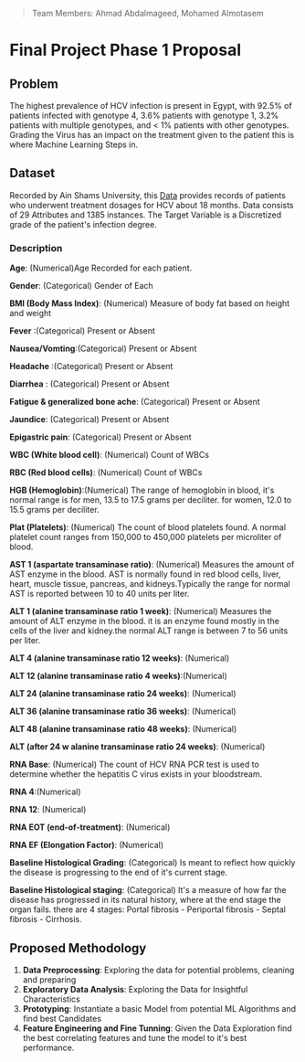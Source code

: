 > Team Members: Ahmad Abdalmageed, Mohamed Almotasem

# Final Project Phase 1 Proposal 

## Problem 

The highest prevalence of HCV infection is present in Egypt, with 92.5% of patients infected with genotype 4, 3.6% patients with genotype 1, 3.2% patients with multiple genotypes, and < 1% patients with other genotypes. Grading the Virus has an impact on the treatment given to the patient this is where Machine Learning Steps in.

## Dataset 

Recorded by Ain Shams University, this [Data](https://archive.ics.uci.edu/ml/datasets/Hepatitis+C+Virus+%28HCV%29+for+Egyptian+patients) provides records of patients who underwent treatment dosages for HCV about 18 months. Data consists of 29 Attributes and 1385 instances. The Target Variable is a Discretized grade of the patient's infection degree.

### Description 

**Age**: (Numerical)Age Recorded for each patient.

**Gender**: (Categorical) Gender of Each

**BMI (Body Mass Index)**: (Numerical)  Measure of body fat based on height and weight

**Fever** :(Categorical) Present or Absent 

**Nausea/Vomting**:(Categorical) Present or Absent

**Headache** :(Categorical) Present or Absent

**Diarrhea** : (Categorical) Present or Absent

**Fatigue & generalized bone ache**: (Categorical) Present or Absent 

**Jaundice**: (Categorical) Present or Absent

**Epigastric pain**: (Categorical) Present or Absent

**WBC (White blood cell)**: (Numerical) Count of WBCs

**RBC (Red blood cells)**: (Numerical) Count of WBCs

**HGB (Hemoglobin)**:(Numerical) The range of hemoglobin in blood, it's normal range is for men, 13.5 to 17.5 grams per deciliter. for women, 12.0 to 15.5 grams per deciliter.

**Plat (Platelets)**: (Numerical) The count of blood platelets found. A normal platelet count ranges from 150,000 to 450,000 platelets per microliter of blood.

**AST 1 (aspartate transaminase ratio)**: (Numerical) Measures the amount of AST enzyme in the blood. AST is normally found in red blood cells, liver, heart, muscle tissue, pancreas, and kidneys.Typically the range for normal AST is reported between 10 to 40 units per liter.

**ALT 1 (alanine transaminase ratio 1 week)**: (Numerical) Measures the amount of ALT enzyme in the blood. it is an enzyme found mostly in the cells of the liver and kidney.the normal ALT range is between 7 to 56 units per liter.

**ALT 4 (alanine transaminase ratio 12 weeks)**: (Numerical)

**ALT 12 (alanine transaminase ratio 4 weeks)**:(Numerical)

**ALT 24 (alanine transaminase ratio 24 weeks)**: (Numerical)

**ALT 36 (alanine transaminase ratio 36 weeks)**: (Numerical)

**ALT 48 (alanine transaminase ratio 48 weeks)**: (Numerical)

**ALT (after 24 w alanine transaminase ratio 24 weeks)**: (Numerical)

**RNA Base**: (Numerical) The count of HCV RNA PCR test is used to determine whether the hepatitis C virus exists in your bloodstream.

**RNA 4**:(Numerical)

**RNA 12**: (Numerical)

**RNA EOT (end-of-treatment)**: (Numerical) 

**RNA EF (Elongation Factor)**: (Numerical)

**Baseline Histological Grading**: (Categorical) Is meant to reflect how quickly the disease is progressing to the end of it's current stage.

**Baseline Histological staging**: (Categorical) It's a measure of how far the disease has progressed in its natural history, where at the end stage the organ fails. there are 4 stages: Portal fibrosis - Periportal fibrosis - Septal fibrosis - Cirrhosis.

## Proposed Methodology 

1. **Data Preprocessing**: Exploring the data for potential problems, cleaning and preparing
2. **Exploratory Data Analysis**: Exploring the Data for Insightful Characteristics 
3. **Prototyping**: Instantiate a basic Model from potential ML Algorithms and find best Candidates
4. **Feature Engineering and Fine Tunning**: Given the Data Exploration find the best correlating features and tune the model to it's best performance.



